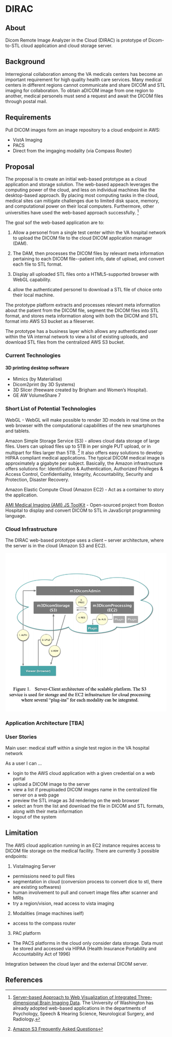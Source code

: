 # DIRAC

## About 
Dicom Remote Image Analyzer in the Cloud (DIRAC) is prototype of Dicom-to-STL cloud application and cloud storage server.

## Background

Interregional collaboration among the VA medicals centers has become an important requirement for high quality health care services.  Many medical centers in different regions cannot communicate and share DICOM and STL imaging for collaboration.  To obtain aDICOM image from one region to another, medical personels must send a request and await the DICOM files through postal mail.  

## Requirements 

Pull DICOM images form an image repository to a cloud endpoint in AWS:   
+ VistA Imaging   
+ PACS 
+ Direct from the imgaging modality (via Compass Router)  

## Proposal

The proposal is to create an initial web-based prototype as a cloud application and storage solution. The web-based appeach leverages the computing power of the cloud, and less on individual machines like the desktop-based approach. By placing most computing tasks in the cloud, medical sites can mitigate challenges due to limited disk space, memory, and computational power on their local computers.  Furthermore, other universities have used the web-based approach successfully. [^2] 

The goal sof the web-based application are to: 

1) Allow a personel from a single test center within the VA hospital network to upload the DICOM file to the cloud DICOM application manager (DAM).  

2) The DAM, then processes the DICOM files by relevant meta information pertaining to each DICOM file--patient info, date of upload, and convert each file to STL format.  

3) Display all uploaded STL files onto a HTML5-supported browser with WebGL capability.   
4) allow the authenticated personel to download a STL file of choice onto their local machine.    

The prototype platform extracts and processes relevant meta information about the patient from the DICOM file, segment the DICOM files into STL format, and stores meta information along with both the DICOM and STL format into AWS S3 bucket as a fileserver.    

The prototype has a business layer which allows any authenticated user within the VA internal network to view a list of existing uploads, and download STL files from the centralized AWS S3 bucket.  

### Current Technologies 
 
#### 3D printing desktop software  
+ Mimics (by Materialise)
+ Dicom2print (by 3D Systems)
+ 3D Slicer (freeware created by Brigham and Women’s Hospital).
+ GE AW VolumeShare 7

### Short List of Potential Technologies

WebGL -  WebGL will make possible to render 3D models in real time on the web browser with the computational capabilities of the new smartphones and tablets.          

Amazon Simple Storage Service (S3) - allows cloud data storage of large files.  Users can upload files up to 5TB in per single PUT upload, or in multipart for files larger than 5TB. [^1] It also offers easy solutions to develop HIPAA compliant medical applications. The typical DICOM medical image is approximately a gigabyte per subject. Basically, the Amazon infrastructure offers solutions for: Identification & Authentication, Authorized Privileges & Access Control, Confidentiality, Integrity, Accountability, Security and Protection, Disaster Recovery.    

Amazon Elastic Compute Cloud (Amazon EC2) - Act as a container to story the application.  

[AMI Medical Imaging (AMI) JS ToolKit](https://github.com/FNNDSC/ami) - Open-sourced project from Boston Hospital to display and convert DICOM to STL in JavaScript programming language.  


### Cloud Infrastructure

The DIRAC web-based prototype uses a client – server architecture, where the server is in the cloud (Amazon S3 and EC2). 

![web app dicom](img/web-app-dicom.png)   

### Application Architecture [TBA]

### User Stories

Main user: medical staff within a single test region in the VA hospital network 

As a user I can ...  

+ login to the AWS cloud application with a given credential on a web portal 
+ upload a DICOM image to the server   
+ view a list if preuploaded DICOM images name in the centralized file server on a web page    
+ preview the STL image as 3d rendering on the web browser   
+ select an from the list and download the file in DICOM and STL formats, along with their meta information  
+ logout of the system   


## Limitation

The AWS cloud application running in an EC2 instance requires access to DICOM file storage on the medical facility.  There are currently 3 possible endpoints:    

1. VistaImaging Server     	
+ permissions need to pull files   
+ segmentation in cloud (conversion process to convert dice to stl, there are existing softwares)   
+ human involvement to pull and convert image files after scanner and MRIs   
+ try a region/vision, read access to vista imaging    
		
2. Modalities (image machines iself)     
+ access to the compass router    
		
3. PAC platform     
+ The PACS platforms in the cloud only consider data storage. Data must be stored and accessed via HIPAA (Health Insurance Portability and Accountability Act of 1996)   

Integration between the cloud layer and the external DICOM server.  

## References

[^1]: [Amazon S3 Frequently Asked Questions](https://aws.amazon.com/s3/faqs/)   
[^2]: [Server-based Approach to Web Visualization of Integrated Three-dimensional Brain Imaging Data](https://www.ncbi.nlm.nih.gov/pmc/articles/PMC551546/). The University of Washington has already adopted web-based applications in the departments of Psychology, Speech & Hearing Science, Neurological Surgery, and Radiology.
